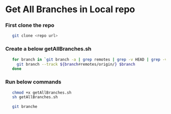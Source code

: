 # Get All Branches in Local repo

### First clone the repo
```sh
   git clone <repo url> 
```

### Create a below getAllBranches.sh
```sh 
   for branch in `git branch -a | grep remotes | grep -v HEAD | grep -v master `; do
     git branch --track ${branch#remotes/origin/} $branch
   done
```

### Run below commands
```sh 
   chmod +x getAllBranches.sh    
   sh getAllBranches.sh 
   
   git branche
```
